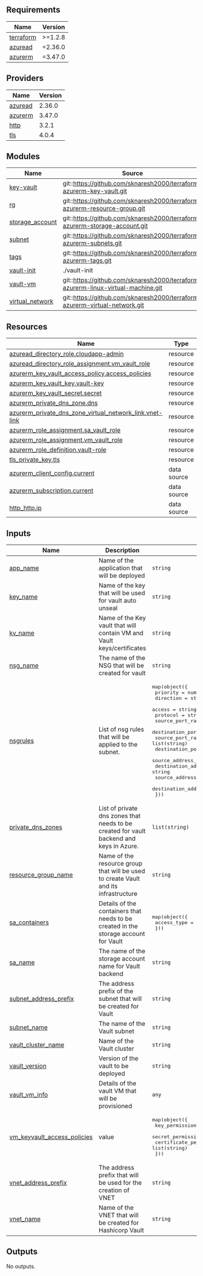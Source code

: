## Requirements

| Name | Version |
|------|---------|
| <a name="requirement_terraform"></a> [terraform](#requirement\_terraform) | >=1.2.8 |
| <a name="requirement_azuread"></a> [azuread](#requirement\_azuread) | =2.36.0 |
| <a name="requirement_azurerm"></a> [azurerm](#requirement\_azurerm) | =3.47.0 |

## Providers

| Name | Version |
|------|---------|
| <a name="provider_azuread"></a> [azuread](#provider\_azuread) | 2.36.0 |
| <a name="provider_azurerm"></a> [azurerm](#provider\_azurerm) | 3.47.0 |
| <a name="provider_http"></a> [http](#provider\_http) | 3.2.1 |
| <a name="provider_tls"></a> [tls](#provider\_tls) | 4.0.4 |

## Modules

| Name | Source | Version |
|------|--------|---------|
| <a name="module_key-vault"></a> [key-vault](#module\_key-vault) | git::https://github.com/sknaresh2000/terraform-azurerm-key-vault.git | main |
| <a name="module_rg"></a> [rg](#module\_rg) | git::https://github.com/sknaresh2000/terraform-azurerm-resource-group.git | main |
| <a name="module_storage_account"></a> [storage\_account](#module\_storage\_account) | git::https://github.com/sknaresh2000/terraform-azurerm-storage-account.git | main |
| <a name="module_subnet"></a> [subnet](#module\_subnet) | git::https://github.com/sknaresh2000/terraform-azurerm-subnets.git | n/a |
| <a name="module_tags"></a> [tags](#module\_tags) | git::https://github.com/sknaresh2000/terraform-azurerm-tags.git | main |
| <a name="module_vault-init"></a> [vault-init](#module\_vault-init) | ./vault-init | n/a |
| <a name="module_vault-vm"></a> [vault-vm](#module\_vault-vm) | git::https://github.com/sknaresh2000/terraform-azurerm-linux-virtual-machine.git | main |
| <a name="module_virtual_network"></a> [virtual\_network](#module\_virtual\_network) | git::https://github.com/sknaresh2000/terraform-azurerm-virtual-network.git | main |

## Resources

| Name | Type |
|------|------|
| [azuread_directory_role.cloudapp-admin](https://registry.terraform.io/providers/hashicorp/azuread/2.36.0/docs/resources/directory_role) | resource |
| [azuread_directory_role_assignment.vm_vault_role](https://registry.terraform.io/providers/hashicorp/azuread/2.36.0/docs/resources/directory_role_assignment) | resource |
| [azurerm_key_vault_access_policy.access_policies](https://registry.terraform.io/providers/hashicorp/azurerm/3.47.0/docs/resources/key_vault_access_policy) | resource |
| [azurerm_key_vault_key.vault-key](https://registry.terraform.io/providers/hashicorp/azurerm/3.47.0/docs/resources/key_vault_key) | resource |
| [azurerm_key_vault_secret.secret](https://registry.terraform.io/providers/hashicorp/azurerm/3.47.0/docs/resources/key_vault_secret) | resource |
| [azurerm_private_dns_zone.dns](https://registry.terraform.io/providers/hashicorp/azurerm/3.47.0/docs/resources/private_dns_zone) | resource |
| [azurerm_private_dns_zone_virtual_network_link.vnet-link](https://registry.terraform.io/providers/hashicorp/azurerm/3.47.0/docs/resources/private_dns_zone_virtual_network_link) | resource |
| [azurerm_role_assignment.sa_vault_role](https://registry.terraform.io/providers/hashicorp/azurerm/3.47.0/docs/resources/role_assignment) | resource |
| [azurerm_role_assignment.vm_vault_role](https://registry.terraform.io/providers/hashicorp/azurerm/3.47.0/docs/resources/role_assignment) | resource |
| [azurerm_role_definition.vault-role](https://registry.terraform.io/providers/hashicorp/azurerm/3.47.0/docs/resources/role_definition) | resource |
| [tls_private_key.tls](https://registry.terraform.io/providers/hashicorp/tls/latest/docs/resources/private_key) | resource |
| [azurerm_client_config.current](https://registry.terraform.io/providers/hashicorp/azurerm/3.47.0/docs/data-sources/client_config) | data source |
| [azurerm_subscription.current](https://registry.terraform.io/providers/hashicorp/azurerm/3.47.0/docs/data-sources/subscription) | data source |
| [http_http.ip](https://registry.terraform.io/providers/hashicorp/http/latest/docs/data-sources/http) | data source |

## Inputs

| Name | Description | Type | Default | Required |
|------|-------------|------|---------|:--------:|
| <a name="input_app_name"></a> [app\_name](#input\_app\_name) | Name of the application that will be deployed | `string` | `"HashiCorp-Vault"` | no |
| <a name="input_key_name"></a> [key\_name](#input\_key\_name) | Name of the key that will be used for vault auto unseal | `string` | n/a | yes |
| <a name="input_kv_name"></a> [kv\_name](#input\_kv\_name) | Name of the Key vault that will contain VM and Vault keys/certificates | `string` | n/a | yes |
| <a name="input_nsg_name"></a> [nsg\_name](#input\_nsg\_name) | The name of the NSG that will be created for vault | `string` | n/a | yes |
| <a name="input_nsgrules"></a> [nsgrules](#input\_nsgrules) | List of nsg rules that will be applied to the subnet. | <pre>map(object({<br>    priority                     = number<br>    direction                    = string<br>    access                       = string<br>    protocol                     = string<br>    source_port_range            = string<br>    destination_port_range       = string<br>    source_port_ranges           = list(string)<br>    destination_port_ranges      = list(string)<br>    source_address_prefix        = string<br>    destination_address_prefix   = string<br>    source_address_prefixes      = list(string)<br>    destination_address_prefixes = list(string)<br>  }))</pre> | n/a | yes |
| <a name="input_private_dns_zones"></a> [private\_dns\_zones](#input\_private\_dns\_zones) | List of private dns zones that needs to be created for vault backend and keys in Azure. | `list(string)` | n/a | yes |
| <a name="input_resource_group_name"></a> [resource\_group\_name](#input\_resource\_group\_name) | Name of the resource group that will be used to create Vault and its infrastructure | `string` | n/a | yes |
| <a name="input_sa_containers"></a> [sa\_containers](#input\_sa\_containers) | Details of the containers that needs to be created in the storage account for Vault | <pre>map(object({<br>    access_type = string<br>  }))</pre> | n/a | yes |
| <a name="input_sa_name"></a> [sa\_name](#input\_sa\_name) | The name of the storage account name for Vault backend | `string` | n/a | yes |
| <a name="input_subnet_address_prefix"></a> [subnet\_address\_prefix](#input\_subnet\_address\_prefix) | The address prefix of the subnet that will be created for Vault | `string` | n/a | yes |
| <a name="input_subnet_name"></a> [subnet\_name](#input\_subnet\_name) | The name of the Vault subnet | `string` | n/a | yes |
| <a name="input_vault_cluster_name"></a> [vault\_cluster\_name](#input\_vault\_cluster\_name) | Name of the Vault cluster | `string` | n/a | yes |
| <a name="input_vault_version"></a> [vault\_version](#input\_vault\_version) | Version of the vault to be deployed | `string` | n/a | yes |
| <a name="input_vault_vm_info"></a> [vault\_vm\_info](#input\_vault\_vm\_info) | Details of the vault VM that will be provisioned | `any` | n/a | yes |
| <a name="input_vm_keyvault_access_policies"></a> [vm\_keyvault\_access\_policies](#input\_vm\_keyvault\_access\_policies) | value | <pre>map(object({<br>    key_permissions         = list(string)<br>    secret_permissions      = list(string)<br>    certificate_permissions = list(string)<br>  }))</pre> | n/a | yes |
| <a name="input_vnet_address_prefix"></a> [vnet\_address\_prefix](#input\_vnet\_address\_prefix) | The address prefix that will be used for the creation of VNET | `string` | n/a | yes |
| <a name="input_vnet_name"></a> [vnet\_name](#input\_vnet\_name) | Name of the VNET that will be created for Hashicorp Vault | `string` | n/a | yes |

## Outputs

No outputs.
